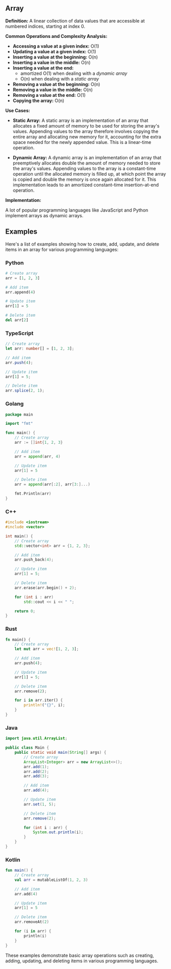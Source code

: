 ## Array

**Definition:**
A linear collection of data values that are accessible at numbered indices, starting at index 0.

**Common Operations and Complexity Analysis:**

- **Accessing a value at a given index:** O(1)
- **Updating a value at a given index:** O(1)
- **Inserting a value at the beginning:** O(n)
- **Inserting a value in the middle:** O(n)
- **Inserting a value at the end:**
  - amortized O(1) when dealing with a *dynamic array*
  - O(n) when dealing with a *static array*
- **Removing a value at the beginning:** O(n)
- **Removing a value in the middle:** O(n)
- **Removing a value at the end:** O(1)
- **Copying the array:** O(n)

**Use Cases:**

- **Static Array:** A static array is an implementation of an array that allocates a fixed amount of memory to be used for storing the array's values. Appending values to the array therefore involves copying the entire array and allocating new memory for it, accounting for the extra space needed for the newly appended value. This is a linear-time operation.
  
- **Dynamic Array:** A dynamic array is an implementation of an array that preemptively allocates double the amount of memory needed to store the array's values. Appending values to the array is a constant-time operation until the allocated memory is filled up, at which point the array is copied and double the memory is once again allocated for it. This implementation leads to an amortized constant-time insertion-at-end operation.

**Implementation:**

A lot of popular programming languages like JavaScript and Python implement arrays as dynamic arrays.

## Examples

Here's a list of examples showing how to create, add, update, and delete items in an array for various programming languages:

### Python

```python
# Create array
arr = [1, 2, 3]

# Add item
arr.append(4)

# Update item
arr[1] = 5

# Delete item
del arr[2]
```

### TypeScript

```typescript
// Create array
let arr: number[] = [1, 2, 3];

// Add item
arr.push(4);

// Update item
arr[1] = 5;

// Delete item
arr.splice(2, 1);
```

### Golang

```go
package main

import "fmt"

func main() {
    // Create array
    arr := []int{1, 2, 3}

    // Add item
    arr = append(arr, 4)

    // Update item
    arr[1] = 5

    // Delete item
    arr = append(arr[:2], arr[3:]...)

    fmt.Println(arr)
}
```

### C++

```cpp
#include <iostream>
#include <vector>

int main() {
    // Create array
    std::vector<int> arr = {1, 2, 3};

    // Add item
    arr.push_back(4);

    // Update item
    arr[1] = 5;

    // Delete item
    arr.erase(arr.begin() + 2);

    for (int i : arr)
        std::cout << i << " ";

    return 0;
}
```

### Rust

```rust
fn main() {
    // Create array
    let mut arr = vec![1, 2, 3];

    // Add item
    arr.push(4);

    // Update item
    arr[1] = 5;

    // Delete item
    arr.remove(2);

    for i in arr.iter() {
        println!("{}", i);
    }
}
```

### Java

```java
import java.util.ArrayList;

public class Main {
    public static void main(String[] args) {
        // Create array
        ArrayList<Integer> arr = new ArrayList<>();
        arr.add(1);
        arr.add(2);
        arr.add(3);

        // Add item
        arr.add(4);

        // Update item
        arr.set(1, 5);

        // Delete item
        arr.remove(2);

        for (int i : arr) {
            System.out.println(i);
        }
    }
}
```

### Kotlin

```kotlin
fun main() {
    // Create array
    val arr = mutableListOf(1, 2, 3)

    // Add item
    arr.add(4)

    // Update item
    arr[1] = 5

    // Delete item
    arr.removeAt(2)

    for (i in arr) {
        println(i)
    }
}
```

These examples demonstrate basic array operations such as creating, adding, updating, and deleting items in various programming languages.
